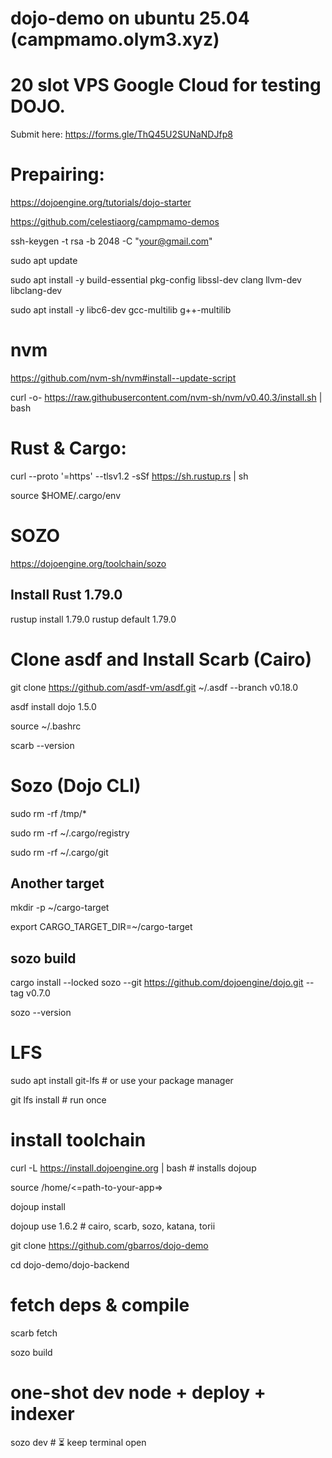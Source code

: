 # dojo-demo on ubuntu 25.04 (campmamo.olym3.xyz)

# 20 slot VPS Google Cloud for testing DOJO. 

Submit here: https://forms.gle/ThQ45U2SUNaNDJfp8

# Prepairing:

https://dojoengine.org/tutorials/dojo-starter

https://github.com/celestiaorg/campmamo-demos

ssh-keygen -t rsa -b 2048 -C "your@gmail.com"


sudo apt update

sudo apt install -y build-essential pkg-config libssl-dev clang llvm-dev libclang-dev

sudo apt install -y libc6-dev gcc-multilib g++-multilib

# nvm

https://github.com/nvm-sh/nvm#install--update-script

curl -o- https://raw.githubusercontent.com/nvm-sh/nvm/v0.40.3/install.sh | bash



# Rust & Cargo:
curl --proto '=https' --tlsv1.2 -sSf https://sh.rustup.rs | sh

source $HOME/.cargo/env

# SOZO

https://dojoengine.org/toolchain/sozo


## Install Rust 1.79.0
rustup install 1.79.0
rustup default 1.79.0


# Clone asdf and Install Scarb (Cairo)

git clone https://github.com/asdf-vm/asdf.git ~/.asdf --branch v0.18.0

asdf install dojo 1.5.0

source ~/.bashrc

scarb --version

# Sozo (Dojo CLI)

sudo rm -rf /tmp/*

sudo rm -rf ~/.cargo/registry

sudo rm -rf ~/.cargo/git

## Another target

mkdir -p ~/cargo-target

export CARGO_TARGET_DIR=~/cargo-target

## sozo build

cargo install --locked sozo --git https://github.com/dojoengine/dojo.git --tag v0.7.0

sozo --version

# LFS

sudo apt install git-lfs # or use your package manager

git lfs install        # run once

# install toolchain

curl -L https://install.dojoengine.org | bash          # installs dojoup


source /home/<=path-to-your-app=>


dojoup install


dojoup use 1.6.2                                       # cairo, scarb, sozo, katana, torii


git clone https://github.com/gbarros/dojo-demo


cd dojo-demo/dojo-backend


# fetch deps & compile

scarb fetch

sozo build

# one-shot dev node + deploy + indexer
sozo dev   # ⏳ keep terminal open




